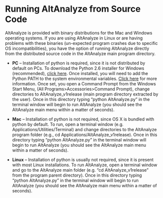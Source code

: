 # Running AltAnalyze from Source Code #

AltAnalyze is provided with binary distributions for the Mac and Windows operating systems. If you are using AltAnalyze in Linux or are having problems with these binaries (un-expected program crashes due to specific OS incompatibilities), you have the option of running AltAnalyze directly from the distributed source code in the AltAnalyze main program directory.

  * **PC** – Installation of python is required, since it is not distributed by default on PCs. To download the Python 2.6 installer for Windows (recommended), [click here](http://www.python.org). Once installed, you will need to add the Python PATH to the system environmental variables. [Click here](SetPythonPATH.md) for more information. Once set, you open a Command Prompt from the Windows Start Menu, (All Programs>Accessories>Command Prompt), change directories to AltAnalyze\_v1release (main program directory extracted by the user). Once in this directory typing “python AltAnalyze.py” in the terminal window will begin to run AltAnalyze (you should see the AltAnalyze main menu within a matter of seconds).

  * **Mac** – Installation of python is not required, since OS X is bundled with python by default. To run, open a terminal window (e.g. Applications/Utilities/Terminal) and change directories to the AltAnalyze program folder (e.g., cd Applications/AltAnalyze\_v1release). Once in this directory typing “python AltAnalyze.py” in the terminal window will begin to run AltAnalyze (you should see the AltAnalyze main menu within a matter of seconds).

  * **Linux** – Installation of python is usually not required, since it is present with most Linux installations. To run AltAnalyze, open a terminal window and go to the AltAnalyze main folder (e.g. “cd AltAnalyze\_v1release” from the program parent directory). Once in this directory typing “python AltAnalyze.py” in the terminal window will begin to run AltAnalyze (you should see the AltAnalyze main menu within a matter of seconds).